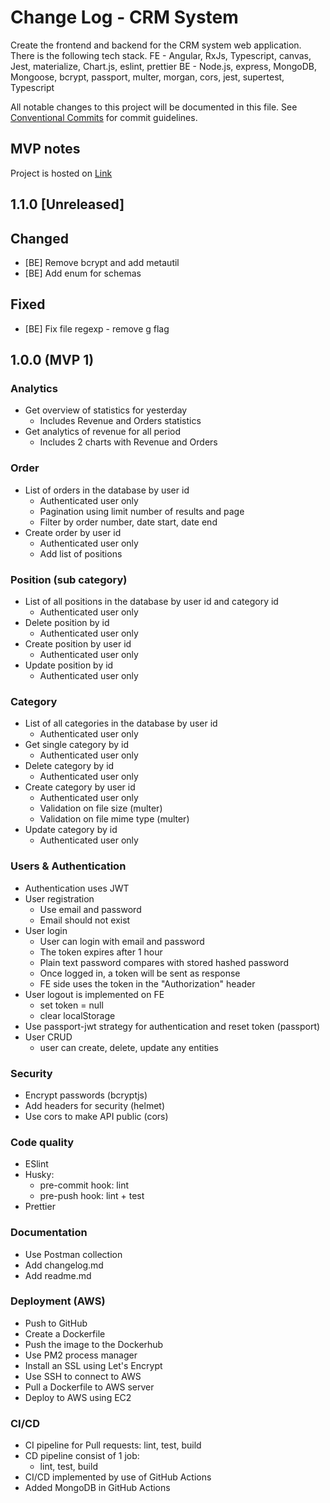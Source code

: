 # Change Log - CRM System

Create the frontend and backend for the CRM system web application. There is the following tech stack. 
FE - Angular, RxJs, Typescript, canvas, Jest, materialize, Chart.js, eslint, prettier
BE - Node.js, express, MongoDB, Mongoose, bcrypt, passport, multer, morgan, cors, jest, supertest, Typescript

All notable changes to this project will be documented in this file.
See [Conventional Commits](https://conventionalcommits.org) for commit guidelines.

## MVP notes

Project is hosted on [Link](https://ec2-3-75-194-76.eu-central-1.compute.amazonaws.com)

## 1.1.0 [Unreleased]

## Changed

- [BE] Remove bcrypt and add metautil
- [BE] Add enum for schemas

## Fixed

- [BE] Fix file regexp - remove g flag

## 1.0.0 (MVP 1)

### Analytics

- Get overview of statistics for yesterday
  - Includes Revenue and Orders statistics
- Get analytics of revenue for all period
  - Includes 2 charts with Revenue and Orders 

### Order

- List of orders in the database by user id
  - Authenticated user only
  - Pagination using limit number of results and page
  - Filter by order number, date start, date end
- Create order by user id
  - Authenticated user only
  - Add list of positions

### Position (sub category)

- List of all positions in the database by user id and category id
  - Authenticated user only
- Delete position by id
  - Authenticated user only
- Create position by user id
  - Authenticated user only
- Update position by id
  - Authenticated user only

### Category

- List of all categories in the database by user id
  - Authenticated user only
- Get single category by id
  - Authenticated user only
- Delete category by id
  - Authenticated user only
- Create category by user id
  - Authenticated user only
  - Validation on file size (multer)
  - Validation on file mime type (multer)
- Update category by id
  - Authenticated user only

### Users & Authentication

- Authentication uses JWT
- User registration
  - Use email and password
  - Email should not exist
- User login
  - User can login with email and password
  - The token expires after 1 hour
  - Plain text password compares with stored hashed password
  - Once logged in, a token will be sent as response
  - FE side uses the token in the "Authorization" header
- User logout is implemented on FE
  - set token = null
  - clear localStorage
- Use passport-jwt strategy for authentication and reset token (passport)
- User CRUD
  - user can create, delete, update any entities

### Security

- Encrypt passwords (bcryptjs)
- Add headers for security (helmet)
- Use cors to make API public (cors)

### Code quality

- ESlint
- Husky:
  - pre-commit hook: lint
  - pre-push hook: lint + test
- Prettier

### Documentation

- Use Postman collection
- Add changelog.md
- Add readme.md

### Deployment (AWS)

- Push to GitHub
- Create a Dockerfile
- Push the image to the Dockerhub
- Use PM2 process manager
- Install an SSL using Let's Encrypt
- Use SSH to connect to AWS
- Pull a Dockerfile to AWS server
- Deploy to AWS using EC2

### CI/CD

- CI pipeline for Pull requests: lint, test, build
- CD pipeline consist of 1 job:
  - lint, test, build
- CI/CD implemented by use of GitHub Actions
- Added MongoDB in GitHub Actions